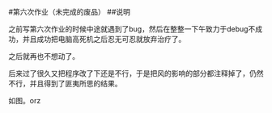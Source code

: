 #第六次作业（未完成的废品）
##说明

之前写第六次作业的时候中途就遇到了bug，然后在整整一下午致力于debug不成功，并且成功把电脑高死机之后忍无可忍就放弃治疗了。

之后就再也不想动了。

后来过了很久又把程序改了下还是不行，于是把风的影响的部分都注释掉了，仍然不行，并且得到了匪夷所思的结果。

如图。orz
